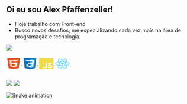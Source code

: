 ## Oi eu sou Alex Pfaffenzeller!
- Hoje trabalho com Front-end
- Busco novos desafios, me especializando cada vez mais na área de programação e tecnologia.
<div align="initial">
   <a href="https://github.com/alexpfaffen">
   <img height="180em" src="https://github-readme-stats.vercel.app/api?username=alexpfaffen&show_icons=false&theme=dark&include_all_commits=true&count_private=true"/>
</div>
<div style="display: inline_block"><br>
    <img align="center" alt="Alex-HTML" height="30" width="40" src="https://raw.githubusercontent.com/devicons/devicon/master/icons/html5/html5-original.svg">
    <img align="center" alt="Alex-CSS" height="30" width="40" src="https://raw.githubusercontent.com/devicons/devicon/master/icons/css3/css3-original.svg">
    <img align="center" alt="Alex-Js" height="30" width="40" src="https://raw.githubusercontent.com/devicons/devicon/master/icons/javascript/javascript-plain.svg">
    <img align="center" alt="Alex-React" height="30" width="40" src="https://raw.githubusercontent.com/devicons/devicon/master/icons/react/react-original.svg">
</div>
  
  ##
 
<div> 


  <a href = "mailto:alexhoriuchi@gmail.com"><img src="https://img.shields.io/badge/-Gmail-%23333?style=for-the-badge&logo=gmail&logoColor=white" target="_blank"></a>
  <a href="https://www.linkedin.com/in/alex-pfaffenzeller-2478391b7" target="_blank"><img src="https://img.shields.io/badge/-LinkedIn-%230077B5?style=for-the-badge&logo=linkedin&logoColor=white" target="_blank"></a> 
 
  
   ![Snake animation](https://github.com/alexpfaffen/alexpfaffen/blob/output/github-contribution-grid-snake.svg)
</div>
